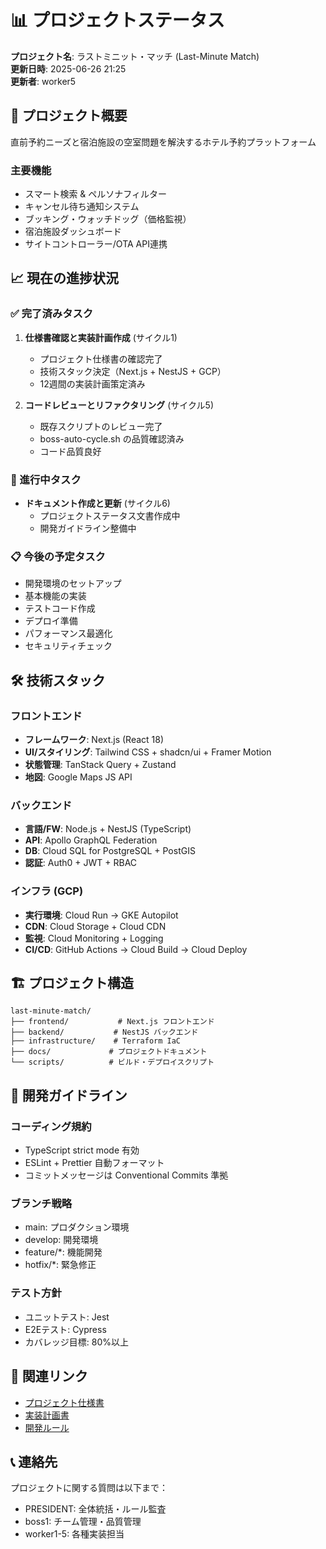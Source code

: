 # 📊 プロジェクトステータス

**プロジェクト名**: ラストミニット・マッチ (Last-Minute Match)  
**更新日時**: 2025-06-26 21:25  
**更新者**: worker5

## 🎯 プロジェクト概要

直前予約ニーズと宿泊施設の空室問題を解決するホテル予約プラットフォーム

### 主要機能
- スマート検索 & ペルソナフィルター
- キャンセル待ち通知システム
- ブッキング・ウォッチドッグ（価格監視）
- 宿泊施設ダッシュボード
- サイトコントローラー/OTA API連携

## 📈 現在の進捗状況

### ✅ 完了済みタスク
1. **仕様書確認と実装計画作成** (サイクル1)
   - プロジェクト仕様書の確認完了
   - 技術スタック決定（Next.js + NestJS + GCP）
   - 12週間の実装計画策定済み

2. **コードレビューとリファクタリング** (サイクル5)
   - 既存スクリプトのレビュー完了
   - boss-auto-cycle.sh の品質確認済み
   - コード品質良好

### 🚧 進行中タスク
- **ドキュメント作成と更新** (サイクル6)
  - プロジェクトステータス文書作成中
  - 開発ガイドライン整備中

### 📋 今後の予定タスク
- 開発環境のセットアップ
- 基本機能の実装
- テストコード作成
- デプロイ準備
- パフォーマンス最適化
- セキュリティチェック

## 🛠️ 技術スタック

### フロントエンド
- **フレームワーク**: Next.js (React 18)
- **UI/スタイリング**: Tailwind CSS + shadcn/ui + Framer Motion
- **状態管理**: TanStack Query + Zustand
- **地図**: Google Maps JS API

### バックエンド
- **言語/FW**: Node.js + NestJS (TypeScript)
- **API**: Apollo GraphQL Federation
- **DB**: Cloud SQL for PostgreSQL + PostGIS
- **認証**: Auth0 + JWT + RBAC

### インフラ (GCP)
- **実行環境**: Cloud Run → GKE Autopilot
- **CDN**: Cloud Storage + Cloud CDN
- **監視**: Cloud Monitoring + Logging
- **CI/CD**: GitHub Actions → Cloud Build → Cloud Deploy

## 🏗️ プロジェクト構造

```
last-minute-match/
├── frontend/           # Next.js フロントエンド
├── backend/           # NestJS バックエンド
├── infrastructure/    # Terraform IaC
├── docs/             # プロジェクトドキュメント
└── scripts/          # ビルド・デプロイスクリプト
```

## 📝 開発ガイドライン

### コーディング規約
- TypeScript strict mode 有効
- ESLint + Prettier 自動フォーマット
- コミットメッセージは Conventional Commits 準拠

### ブランチ戦略
- main: プロダクション環境
- develop: 開発環境
- feature/*: 機能開発
- hotfix/*: 緊急修正

### テスト方針
- ユニットテスト: Jest
- E2Eテスト: Cypress
- カバレッジ目標: 80%以上

## 🔗 関連リンク

- [プロジェクト仕様書](./specifications/project_spec.md)
- [実装計画書](./tmp/worker5_implementation_plan.md)
- [開発ルール](./development/development_rules.md)

## 📞 連絡先

プロジェクトに関する質問は以下まで：
- PRESIDENT: 全体統括・ルール監査
- boss1: チーム管理・品質管理
- worker1-5: 各種実装担当